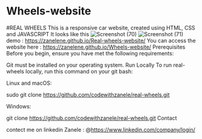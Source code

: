 # Wheels-website
#REAL WHEELS 
This is a responsive car website, created using HTML, CSS and JAVASCRIPT
It looks like this 
 ![Screenshot (70)](https://github.com/ZaneleNe/Wheels-website/assets/136015898/432bfd95-a40f-444b-8a1e-c0c40e816b52)
![Screenshot (71)](https://github.com/ZaneleNe/Wheels-website/assets/136015898/6ade5f59-8c9f-443c-8d29-40d23a715376)
demo : https://zanelene.github.io/Real-wheels-website/
You can access the website here : https://zanelene.github.io/Wheels-website/
Prerequisites Before you begin, ensure you have met the following requirements:

Git must be installed on your operating system. Run Locally To run real-wheels locally, run this command on your git bash:

Linux and macOS:

sudo git clone https://github.com/codewithzanele/real-wheels.git

Windows:

git clone https://github.com/codewithzanele/real-wheels.git Contact

contect me on linkedin Zanele : @https://www.linkedin.com/company/login/
